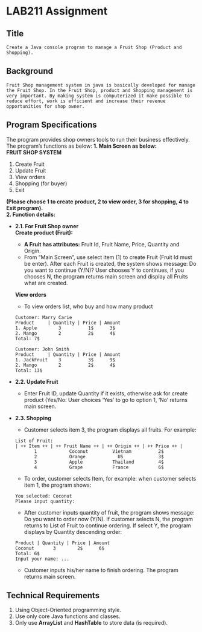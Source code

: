 # LAB211 Assignment
## Title
    Create a Java console program to manage a Fruit Shop (Product and Shopping).
## Background
    Fruit Shop management system in java is basically developed for manage the Fruit Shop. In the Fruit Shop, product and Shopping management is very important. By making system is computerized it make possible to reduce effort, work is efficient and increase their revenue opportunities for shop owner.
## Program Specifications
The program provides shop owners tools to run their business effectively. The program’s functions as below:
**1. Main Screen as below:**  
**FRUIT SHOP SYSTEM**  
1. Create Fruit
2. Update Fruit
3. View orders
4. Shopping (for buyer)
5. Exit

**(Please choose 1 to create product, 2 to view order, 3 for shopping, 4 to Exit program).**  
**2. Function details:**  
* **2.1. For Fruit Shop owner**  
    **Create product (Fruit):**  
    * **A Fruit has attributes:** Fruit Id, Fruit Name, Price, Quantity and Origin.
    * From “Main Screen”, use select item (1) to create Fruit (Fruit Id must be enter). After each Fruit is created, the system shows message: Do you want to continue (Y/N)? User chooses Y to continues, if you chooses N, the program returns main screen and display all Fruits what are created.  
    
    **View orders**  
    * To view orders list, who buy and how many product

    ```
    Customer: Marry Carie
    Product     | Quantity | Price | Amount
    1. Apple        3	       1$	   3$
    2. Mango        2          2$      4$
    Total: 7$

    Customer: John Smith
    Product     | Quantity | Price | Amount
    1. JackFruit    3          3$	   9$
    2. Mango        2          2$      4$
    Total: 13$
    ```
* **2.2. Update Fruit**  
    * Enter Fruit ID, update Quantity if it exists, otherwise ask for create product (Yes/No: User choices ‘Yes’ to go to option 1, ‘No’ returns main screen. 
* **2.3. Shopping**  
    * Customer selects item 3, the program displays all fruits. For example:
    ```
    List of Fruit:
    | ++ Item ++ | ++ Fruit Name ++ | ++ Origin ++ | ++ Price ++ |  	
           1 		    Coconut	        Vietnam	         2$
           2 		    Orange		      US		     3$
           3 		    Apple		    Thailand	     4$
           4 		    Grape		    France	         6$
    ```
    * To order, customer selects Item, for example: when customer selects item 1, the program shows:
    ```
    You selected: Coconut
    Please input quantity: 
    ```
    * After customer inputs quantity of fruit, the program shows message: Do you want to order now (Y/N). If customer selects N, the program returns to List of Fruit to continue ordering. If select Y, the program displays by Quantity descending order:
    ```
    Product | Quantity | Price | Amount
    Coconut       3	       2$	   6$
    Total: 6$
    Input your name: ...
    ```
    * Customer inputs his/her name to finish ordering. The program returns main screen.
## Technical Requirements
1. Using Object-Oriented programming style.
2. Use only core Java functions and classes.
3. Only use **ArrayList** and **HashTable** to store data (is required).
